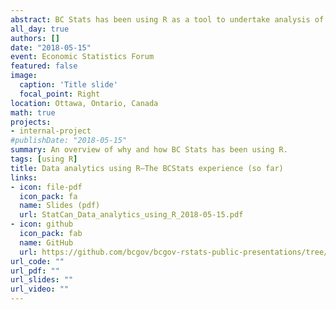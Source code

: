 ```yaml
---
abstract: BC Stats has been using R as a tool to undertake analysis of socio-demographic, economic, and survey data since 2016. In the two years since then, we have made significant progress in adopting R, streamlining our workflow and moving towards more reproducible and repeatable work. This talk gives some highlights of that work, and acknowledges some of the key enablers that allowed BC Stats staff to begin using R and other elements in the R ecosystem.
all_day: true
authors: []
date: "2018-05-15"
event: Economic Statistics Forum
featured: false
image:
  caption: 'Title slide'
  focal_point: Right
location: Ottawa, Ontario, Canada
math: true
projects:
- internal-project
#publishDate: "2018-05-15"
summary: An overview of why and how BC Stats has been using R.
tags: [using R]
title: Data analytics using R—The BCStats experience (so far)
links:
- icon: file-pdf
  icon_pack: fa
  name: Slides (pdf)
  url: StatCan_Data_analytics_using_R_2018-05-15.pdf
- icon: github
  icon_pack: fab
  name: GitHub
  url: https://github.com/bcgov/bcgov-rstats-public-presentations/tree/master/2018-05-15_StatCan_EconStatsForum
url_code: ""
url_pdf: ""
url_slides: ""
url_video: ""
---
```


